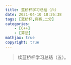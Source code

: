 ```yaml
---
title: 蓝桥杯学习总结（六）
date: 2021-04-10 18:26:38
tags: [蓝桥杯,竞赛,二分]
categories: 
	- [C++]
	- [算法]
mathjax: true
copyright: true
---
```


>  续蓝桥杯学习总结（五）。